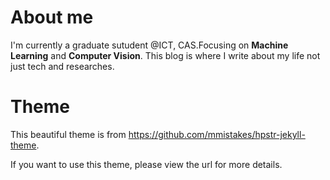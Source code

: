 # About me
I'm currently a graduate sutudent @ICT, CAS.Focusing on **Machine Learning** and **Computer Vision**. This blog is where I write about my life not just tech and researches.

# Theme
This beautiful theme is from https://github.com/mmistakes/hpstr-jekyll-theme.

If you want to use this theme, please view the url for more details.
